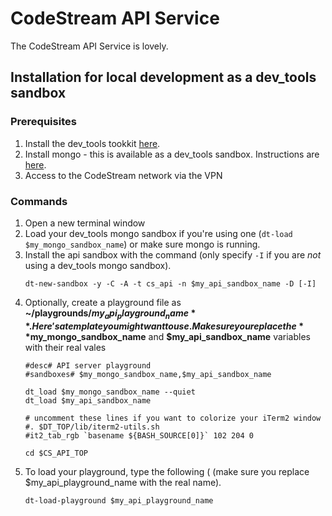 
# CodeStream API Service

The CodeStream API Service is lovely.


## Installation for local development as a dev_tools sandbox

### Prerequisites
1. Install the dev_tools tookkit [here](https://github.com/teamcodestream/dev_tools).
1. Install mongo - this is available as a dev_tools sandbox. Instructions are [here](https://github.com/teamcodestream/mongodb_tools).
1. Access to the CodeStream network via the VPN

### Commands
1. Open a new terminal window
1. Load your dev_tools mongo sandbox if you're using one (`dt-load $my_mongo_sandbox_name`) or make sure mongo is running.
1. Install the api sandbox with the command (only specify `-I` if you are *not* using a dev_tools mongo sandbox).
	```
	dt-new-sandbox -y -C -A -t cs_api -n $my_api_sandbox_name -D [-I]
	```
1. Optionally, create a playground file as **~/playgrounds/$my_api_playground_name**. Here's a template you might want to use. Make sure you replace the **$my_mongo_sandbox_name**
and **$my_api_sandbox_name** variables with their real vales
	```shell
	#desc# API server playground
	#sandboxes# $my_mongo_sandbox_name,$my_api_sandbox_name

	dt_load $my_mongo_sandbox_name --quiet
	dt_load $my_api_sandbox_name

	# uncomment these lines if you want to colorize your iTerm2 window
	#. $DT_TOP/lib/iterm2-utils.sh
	#it2_tab_rgb `basename ${BASH_SOURCE[0]}` 102 204 0

	cd $CS_API_TOP
	```
1. To load your playground, type the following ( (make sure you replace $my_api_playground_name with the real name).
	```
	dt-load-playground $my_api_playground_name
	```
